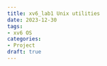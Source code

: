 ```yaml
---
title: xv6_lab1 Unix utilities
date: 2023-12-30
tags:
- xv6 OS
categories:
- Project
draft: true
---
```

